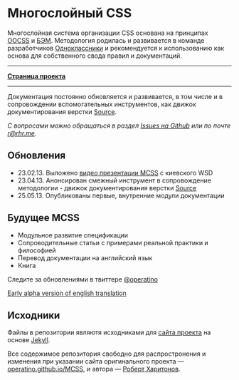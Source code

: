 # Многослойный CSS

Многослойная система организации CSS основана на принципах [OOCSS](http://oocss.org/) и [БЭМ](http://bem.info/). Методология родилась и развивается в команде разработчиков [Одноклассники](http://corp.mail.ru/communications/odnoklassniki) и рекомендуется к использованию как основа для собственного свода правил и документаций.
___
**[Страница проекта](http://operatino.github.io/MCSS/)**
___
Документация постоянно обновляется и развивается, в том числе и в сопровождении вспомогательных инструментов, как движок документирования верстки [Source](http://sourcejs.ru).

*С вопросами можно обращаться в раздел [Issues на Github](https://github.com/operatino/MCSS/issues) или по почте <r@rhr.me>.*

## Обновления

* 23.02.13. Выложено [видео презентации MCSS](http://tohtml.it/post/43785238499/mcss-video) с киевского WSD
* 23.04.13. Анонсирован смежный инструмент в сопровождение методологии - движок документирования верстки [Source](http://sourcejs.ru)
* 25.05.13. Опубликованы первые, внутренние модули документации

## Будущее MCSS
* Модульное развитие спецификации
* Сопроводительные статьи с примерами реальной практики и философией
* Перевод документации на английский язык
* Книга

Следите за обновлениями в твиттере [@operatino](http://twitter.com/operatino)

[Early alpha version of english translation](https://github.com/operatino/MCSS/tree/master/en)

## Исходники

Файлы в репозитории являютя исходниками для [сайта проекта](http://operatino.github.io/MCSS/) на основе [Jekyll](http://jekyllrb.com).

Все содержимое репозитория свободно для распростронения и изменения при указании сайта оригинального проекта — [operatino.github.io/MCSS](http://operatino.github.io/MCSS/), и автора — [Роберт Харитонов](http://rhr.me).